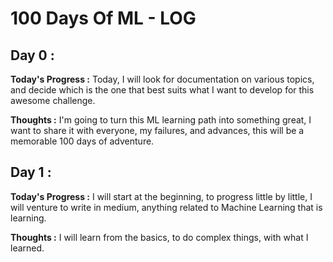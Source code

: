 <h1>100 Days Of ML - LOG</h1>
<h2>Day 0 :</h2>
<strong>Today's Progress :</strong> Today, I will look for documentation on various topics, 
and decide which is the one that best suits what I want to develop for this awesome challenge.

<strong>Thoughts :</strong> I'm going to turn this ML learning path into something great, 
I want to share it with everyone, my failures, and advances, this will be a memorable 100 days of adventure.

<h2>Day 1 : </h2>
<strong>Today's Progress :</strong> I will start at the beginning, to progress little by little, I will venture to write in medium, anything related to Machine Learning that is learning.

<strong>Thoughts :</strong> I will learn from the basics, to do complex things, with what I learned.



